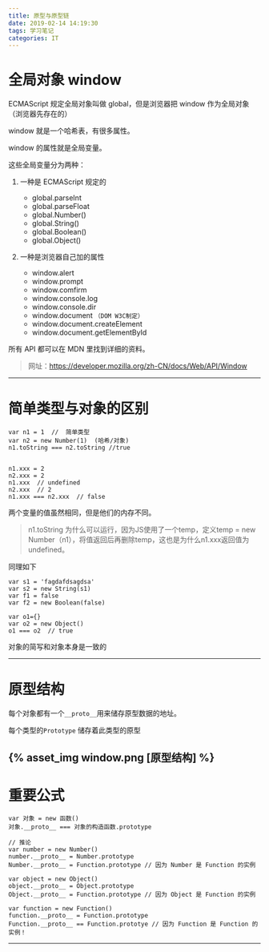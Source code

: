 ```yaml
---
title: 原型与原型链
date: 2019-02-14 14:19:30
tags: 学习笔记
categories: IT 
---
```

# 全局对象 window
ECMAScript 规定全局对象叫做 global，但是浏览器把 window 作为全局对象（浏览器先存在的）
<!-- more -->
window 就是一个哈希表，有很多属性。

window 的属性就是全局变量。

这些全局变量分为两种：

1. 一种是 ECMAScript 规定的

    * global.parseInt
    * global.parseFloat
    * global.Number()
    * global.String()
    * global.Boolean()
    * global.Object()

2. 一种是浏览器自己加的属性

    * window.alert
    * window.prompt
    * window.comfirm
    * window.console.log
    * window.console.dir
    * window.document `（DOM W3C制定）`
    * window.document.createElement
    * window.document.getElementById


所有 API 都可以在 MDN 里找到详细的资料。

>网址：https://developer.mozilla.org/zh-CN/docs/Web/API/Window
---

# 简单类型与对象的区别
```
var n1 = 1  //  简单类型
var n2 = new Number(1)  (哈希/对象)
n1.toString === n2.toString //true


n1.xxx = 2
n2.xxx = 2
n1.xxx  // undefined
n2.xxx  // 2
n1.xxx === n2.xxx  // false

```
两个变量的值虽然相同，但是他们的内存不同。

>n1.toString 为什么可以运行，因为JS使用了一个temp，定义temp = new Number（n1），将值返回后再删除temp，这也是为什么n1.xxx返回值为undefined。

同理如下
```
var s1 = 'fagdafdsagdsa'
var s2 = new String(s1)
var f1 = false
var f2 = new Boolean(false)
```

```
var o1={}
var o2 = new Object()
o1 === o2  // true
```

对象的简写和对象本身是一致的

---

# 原型结构
每个对象都有一个`__proto__`用来储存原型数据的地址。

每个类型的`Prototype` 储存着此类型的原型

{% asset_img window.png [原型结构] %}
---

# 重要公式
```
var 对象 = new 函数()
对象.__proto__ === 对象的构造函数.prototype

// 推论
var number = new Number()
number.__proto__ = Number.prototype
Number.__proto__ = Function.prototype // 因为 Number 是 Function 的实例

var object = new Object()
object.__proto__ = Object.prototype
Object.__proto__ = Function.prototype // 因为 Object 是 Function 的实例

var function = new Function()
function.__proto__ = Function.prototype
Function.__proto__ == Function.prototye // 因为 Function 是 Function 的实例！
```
---